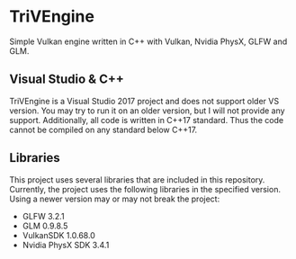# TriVEngine
Simple Vulkan engine written in C++ with Vulkan, Nvidia PhysX, GLFW and GLM.

## Visual Studio & C++
TriVEngine is a Visual Studio 2017 project and does not support older VS version. You may try to run it on an older version, but I will not provide any support.
Additionally, all code is written in C++17 standard. Thus the code cannot be compiled on any standard below C++17.

## Libraries
This project uses several libraries that are included in this repository.
Currently, the project uses the following libraries in the specified version. Using a newer version may or may not break the project:
 - GLFW 3.2.1
 - GLM 0.9.8.5
 - VulkanSDK 1.0.68.0
 - Nvidia PhysX SDK 3.4.1
 
